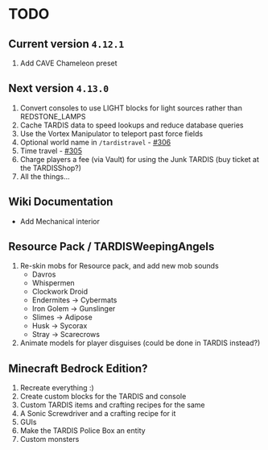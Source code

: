 # TODO

## Current version `4.12.1`

1. Add CAVE Chameleon preset

## Next version `4.13.0`

1. Convert consoles to use LIGHT blocks for light sources rather than REDSTONE_LAMPS
2. Cache TARDIS data to speed lookups and reduce database queries
2. Use the Vortex Manipulator to teleport past force fields
4. Optional world name in `/tardistravel` - [#306](https://github.com/eccentricdevotion/TARDIS/issues/306)
5. Time travel - [#305](https://github.com/eccentricdevotion/TARDIS/issues/305)
6. Charge players a fee (via Vault) for using the Junk TARDIS (buy ticket at the TARDISShop?)
7. All the things...

## Wiki Documentation

* Add Mechanical interior

## Resource Pack / TARDISWeepingAngels

1. Re-skin mobs for Resource pack, and add new mob sounds
    * Davros
    * Whispermen
    * Clockwork Droid
    * Endermites -> Cybermats
    * Iron Golem -> Gunslinger
    * Slimes -> Adipose
    * Husk -> Sycorax
    * Stray -> Scarecrows
2. Animate models for player disguises (could be done in TARDIS instead?)

## Minecraft Bedrock Edition?

1. Recreate everything :)
2. Create custom blocks for the TARDIS and console
3. Custom TARDIS items and crafting recipes for the same
4. A Sonic Screwdriver and a crafting recipe for it
5. GUIs
6. Make the TARDIS Police Box an entity
7. Custom monsters

